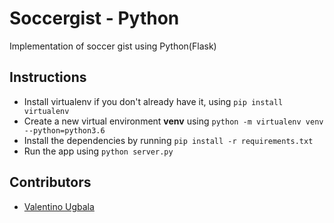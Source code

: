 # Soccergist - Python
Implementation of soccer gist using Python(Flask)

## Instructions
-   Install virtualenv if you don't already have it, using `pip install virtualenv` 
-   Create a new virtual environment **venv** using `python -m virtualenv venv --python=python3.6`
-   Install the dependencies by running `pip install -r requirements.txt`
-   Run the app using `python server.py`

## Contributors
* [Valentino Ugbala](https://github.com/teenoh)











